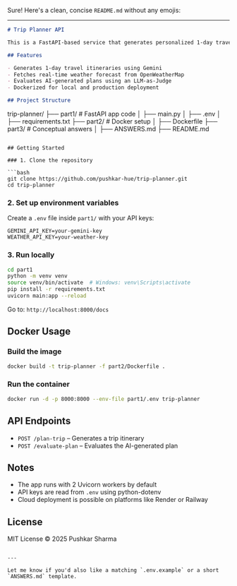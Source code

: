 Sure! Here's a clean, concise `README.md` without any emojis:

---

```markdown
# Trip Planner API

This is a FastAPI-based service that generates personalized 1-day travel itineraries using the Gemini LLM and provides weather information via OpenWeatherMap. It also includes an evaluation system that uses an LLM to assess the quality of the generated travel plan.

## Features

- Generates 1-day travel itineraries using Gemini
- Fetches real-time weather forecast from OpenWeatherMap
- Evaluates AI-generated plans using an LLM-as-Judge
- Dockerized for local and production deployment

## Project Structure

```

trip-planner/
├── part1/           # FastAPI app code
│   ├── main.py
│   ├── .env
│   ├── requirements.txt
├── part2/           # Docker setup
│   ├── Dockerfile
├── part3/           # Conceptual answers
│   ├── ANSWERS.md
├── README.md

````

## Getting Started

### 1. Clone the repository

```bash
git clone https://github.com/pushkar-hue/trip-planner.git
cd trip-planner
````

### 2. Set up environment variables

Create a `.env` file inside `part1/` with your API keys:

```
GEMINI_API_KEY=your-gemini-key
WEATHER_API_KEY=your-weather-key
```

### 3. Run locally

```bash
cd part1
python -m venv venv
source venv/bin/activate  # Windows: venv\Scripts\activate
pip install -r requirements.txt
uvicorn main:app --reload
```

Go to: `http://localhost:8000/docs`

## Docker Usage

### Build the image

```bash
docker build -t trip-planner -f part2/Dockerfile .
```

### Run the container

```bash
docker run -d -p 8000:8000 --env-file part1/.env trip-planner
```

## API Endpoints

* `POST /plan-trip` – Generates a trip itinerary
* `POST /evaluate-plan` – Evaluates the AI-generated plan

## Notes

* The app runs with 2 Uvicorn workers by default
* API keys are read from `.env` using python-dotenv
* Cloud deployment is possible on platforms like Render or Railway

## License

MIT License © 2025 Pushkar Sharma

```

---

Let me know if you'd also like a matching `.env.example` or a short `ANSWERS.md` template.
```
